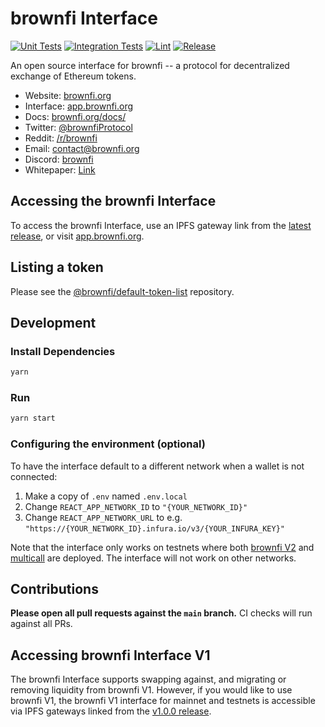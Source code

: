 # brownfi Interface

[![Unit Tests](https://github.com/brownfi/brownfi-interface/actions/workflows/unit-tests.yaml/badge.svg)](https://github.com/brownfi/brownfi-interface/actions/workflows/unit-tests.yaml)
[![Integration Tests](https://github.com/brownfi/brownfi-interface/actions/workflows/integration-tests.yaml/badge.svg)](https://github.com/brownfi/brownfi-interface/actions/workflows/integration-tests.yaml)
[![Lint](https://github.com/brownfi/brownfi-interface/actions/workflows/lint.yml/badge.svg)](https://github.com/brownfi/brownfi-interface/actions/workflows/lint.yml)
[![Release](https://github.com/brownfi/brownfi-interface/actions/workflows/release.yaml/badge.svg)](https://github.com/brownfi/brownfi-interface/actions/workflows/release.yaml)

An open source interface for brownfi -- a protocol for decentralized exchange of Ethereum tokens.

- Website: [brownfi.org](https://brownfi.org/)
- Interface: [app.brownfi.org](https://app.brownfi.org)
- Docs: [brownfi.org/docs/](https://brownfi.org/docs/)
- Twitter: [@brownfiProtocol](https://twitter.com/brownfiProtocol)
- Reddit: [/r/brownfi](https://www.reddit.com/r/brownfi/)
- Email: [contact@brownfi.org](mailto:contact@brownfi.org)
- Discord: [brownfi](https://discord.gg/FCfyBSbCU5)
- Whitepaper: [Link](https://hackmd.io/C-DvwDSfSxuh-Gd4WKE_ig)

## Accessing the brownfi Interface

To access the brownfi Interface, use an IPFS gateway link from the
[latest release](https://github.com/brownfi/brownfi-interface/releases/latest),
or visit [app.brownfi.org](https://app.brownfi.org).

## Listing a token

Please see the
[@brownfi/default-token-list](https://github.com/brownfi/default-token-list)
repository.

## Development

### Install Dependencies

```bash
yarn
```

### Run

```bash
yarn start
```

### Configuring the environment (optional)

To have the interface default to a different network when a wallet is not connected:

1. Make a copy of `.env` named `.env.local`
2. Change `REACT_APP_NETWORK_ID` to `"{YOUR_NETWORK_ID}"`
3. Change `REACT_APP_NETWORK_URL` to e.g. `"https://{YOUR_NETWORK_ID}.infura.io/v3/{YOUR_INFURA_KEY}"`

Note that the interface only works on testnets where both
[brownfi V2](https://brownfi.org/docs/v2/smart-contracts/factory/) and
[multicall](https://github.com/makerdao/multicall) are deployed.
The interface will not work on other networks.

## Contributions

**Please open all pull requests against the `main` branch.**
CI checks will run against all PRs.

## Accessing brownfi Interface V1

The brownfi Interface supports swapping against, and migrating or removing liquidity from brownfi V1. However,
if you would like to use brownfi V1, the brownfi V1 interface for mainnet and testnets is accessible via IPFS gateways
linked from the [v1.0.0 release](https://github.com/brownfi/brownfi-interface/releases/tag/v1.0.0).
